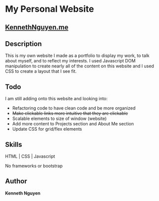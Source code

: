 # My Personal Website

## [KennethNguyen.me](https://KennethNguyen.me)

## Description

This is my own website I made as a portfolio to display my work, to talk about myself, and to reflect my interests. I used Javascript DOM manipulation to create nearly all of the content on this website and I used CSS to create a layout that I see fit.

## Todo

I am still adding onto this website and looking into: 

* Refactoring code to have clean code and be more organized
* ~~Make clickable links more intuitive that they are clickable~~
* Scalable elements to size of window (website)
* Add more content to Projects section and About Me section
* Update CSS for grid/flex elements

## Skills

HTML | CSS | Javascript

No frameworks or bootstrap

## Author

**Kenneth Nguyen**
